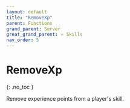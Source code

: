 ```yaml
---
layout: default
title: "RemoveXp"
parent: Functions
grand_parent: Server
great_grand_parent: ⭐ Skills
nav_order: 5
---
```


# RemoveXp
{: .no_toc }

Remove experience points from a player's skill.